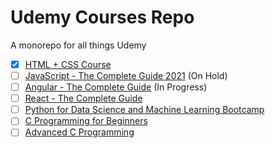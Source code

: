 # Udemy Courses Repo

A monorepo for all things Udemy

- [x] [HTML + CSS Course](html_css/.)
- [ ] [JavaScript - The Complete Guide 2021](js_complete/.) (On Hold)
- [ ] [Angular - The Complete Guide](angular_complete/.) (In Progress)
- [ ] [React - The Complete Guide](react_complete/.)
- [ ] [Python for Data Science and Machine Learning Bootcamp](python_data_science/.)
- [ ] [C Programming for Beginners](beginner_c/.)
- [ ] [Advanced C Programming](advanced_c/.)
